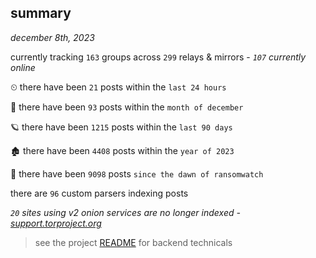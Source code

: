 
## summary
_december 8th, 2023_

currently tracking `163` groups across `299` relays & mirrors - _`107` currently online_

⏲ there have been `21` posts within the `last 24 hours`

🦈 there have been `93` posts within the `month of december`

🪐 there have been `1215` posts within the `last 90 days`

🏚 there have been `4408` posts within the `year of 2023`

🦕 there have been `9098` posts `since the dawn of ransomwatch`

there are `96` custom parsers indexing posts

_`20` sites using v2 onion services are no longer indexed - [support.torproject.org](https://support.torproject.org/onionservices/v2-deprecation/)_

> see the project [README](https://github.com/joshhighet/ransomwatch#ransomwatch--) for backend technicals

